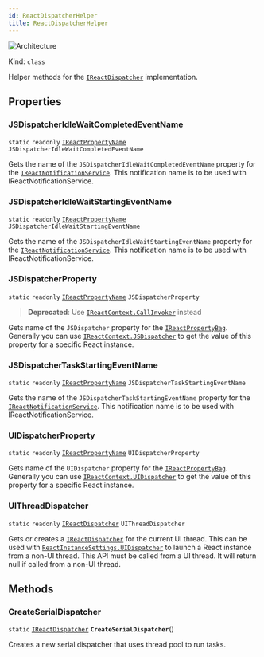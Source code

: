 ```yaml
---
id: ReactDispatcherHelper
title: ReactDispatcherHelper
---
```


![Architecture](https://img.shields.io/badge/architecture-new_&_old-green)

Kind: `class`

Helper methods for the [`IReactDispatcher`](IReactDispatcher) implementation.

## Properties
### JSDispatcherIdleWaitCompletedEventName
`static`   `readonly`  [`IReactPropertyName`](IReactPropertyName) `JSDispatcherIdleWaitCompletedEventName`

Gets the name of the `JSDispatcherIdleWaitCompletedEventName` property for the [`IReactNotificationService`](IReactNotificationService).
This notification name is to be used with IReactNotificationService.

### JSDispatcherIdleWaitStartingEventName
`static`   `readonly`  [`IReactPropertyName`](IReactPropertyName) `JSDispatcherIdleWaitStartingEventName`

Gets the name of the `JSDispatcherIdleWaitStartingEventName` property for the [`IReactNotificationService`](IReactNotificationService).
This notification name is to be used with IReactNotificationService.

### JSDispatcherProperty
`static`   `readonly`  [`IReactPropertyName`](IReactPropertyName) `JSDispatcherProperty`

> **Deprecated**: Use [`IReactContext.CallInvoker`](IReactContext#callinvoker) instead

Gets name of the `JSDispatcher` property for the [`IReactPropertyBag`](IReactPropertyBag).
Generally you can use [`IReactContext.JSDispatcher`](IReactContext#jsdispatcher) to get the value of this property for a specific React instance.

### JSDispatcherTaskStartingEventName
`static`   `readonly`  [`IReactPropertyName`](IReactPropertyName) `JSDispatcherTaskStartingEventName`

Gets the name of the `JSDispatcherTaskStartingEventName` property for the [`IReactNotificationService`](IReactNotificationService).
This notification name is to be used with IReactNotificationService.

### UIDispatcherProperty
`static`   `readonly`  [`IReactPropertyName`](IReactPropertyName) `UIDispatcherProperty`

Gets name of the `UIDispatcher` property for the [`IReactPropertyBag`](IReactPropertyBag).
Generally you can use [`IReactContext.UIDispatcher`](IReactContext#uidispatcher) to get the value of this property for a specific React instance.

### UIThreadDispatcher
`static`   `readonly`  [`IReactDispatcher`](IReactDispatcher) `UIThreadDispatcher`

Gets or creates a [`IReactDispatcher`](IReactDispatcher) for the current UI thread.
This can be used with [`ReactInstanceSettings.UIDispatcher`](ReactInstanceSettings#uidispatcher) to launch a React instance from a non-UI thread. This API must be called from a UI thread. It will return null if called from a non-UI thread.

## Methods
### CreateSerialDispatcher
`static` [`IReactDispatcher`](IReactDispatcher) **`CreateSerialDispatcher`**()

Creates a new serial dispatcher that uses thread pool to run tasks.

